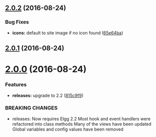 <a name="2.0.2"></a>
## [2.0.2](https://github.com/hypeJunction/hypeDiscovery/compare/2.0.1...v2.0.2) (2016-08-24)


### Bug Fixes

* **icons:** default to site image if no icon found ([65e64ba](https://github.com/hypeJunction/hypeDiscovery/commit/65e64ba))



<a name="2.0.1"></a>
## [2.0.1](https://github.com/hypeJunction/hypeDiscovery/compare/2.0.0...v2.0.1) (2016-08-24)




<a name="2.0.0"></a>
# [2.0.0](https://github.com/hypeJunction/hypeDiscovery/compare/v1.0.0...v2.0.0) (2016-08-24)


### Features

* **releases:** upgrade to 2.2 ([815c9f9](https://github.com/hypeJunction/hypeDiscovery/commit/815c9f9))


### BREAKING CHANGES

* releases: Now requires Elgg 2.2
Most hook and event handlers were refactored into class methods
Many of the views have been updated
Global variables and config values have been removed



